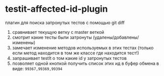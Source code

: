 # testit-affected-id-plugin

<!-- Plugin description -->
плагин для поиска затронутых тестов с помощью git diff

1. сравнивает текущую ветку с master веткой
2. смотрит какие тесты были затронуты (удалены/добавлены/изменены)
3. замечает изменение методов используемых в этих тестах (только если метод находится в том же классе где находится
   тест!)
4. запрашивает testIt о том какие id у затронутых тестов
5. позволяет одной кнопкой получить список этих ид в буфер обмена в виде: `99367,99369,99394`

<!-- Plugin description end -->
